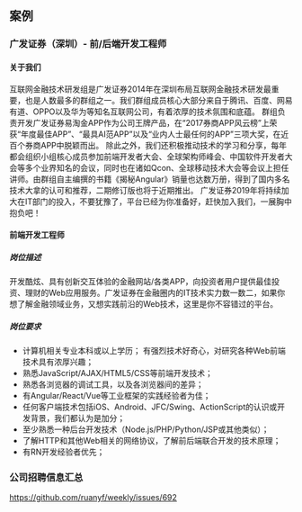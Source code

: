 ## 案例
### 广发证券（深圳）- 前/后端开发工程师
#### 关于我们
互联网金融技术研发组是广发证券2014年在深圳布局互联网金融技术研发最重要，也是人数最多的群组之一。我们群组成员核心大部分来自于腾讯、百度、网易有道、OPPO以及华为等知名互联网公司，有着浓厚的技术氛围和底蕴。 群组负责开发广发证券易淘金APP作为公司王牌产品，在“2017券商APP风云榜”上荣获“年度最佳APP”、“最具AI范APP”以及“业内人士最任何的APP”三项大奖，在近百个券商APP中脱颖而出。 除此之外，我们还积极推动技术的学习和分享，每年都会组织小组核心成员参加前端开发者大会、全球架构师峰会、中国软件开发者大会等多个业界知名的会议，同时也在诸如Qcon、全球移动技术大会等会议上担任讲师。由群组自主编撰的书籍《揭秘Angular》销量也达数万册，得到了国内多名技术大拿的认可和推荐，二期修订版也将于近期推出。 广发证券2019年将持续加大在IT部门的投入，不要犹豫了，平台已经为你准备好，赶快加入我们，一展胸中抱负吧！      
#### 前端开发工程师
##### 岗位描述
开发酷炫、具有创新交互体验的金融网站/各类APP，向投资者用户提供最佳投资、理财的Web应用服务。广发证券在金融圈内的IT技术实力数一数二，如果你想了解金融领域业务，又想实践前沿的Web技术，这里是你不容错过的平台。
##### 岗位要求
+ 计算机相关专业本科或以上学历；
有强烈技术好奇心，对研究各种Web前端技术具有浓厚兴趣；
+ 熟悉JavaScript/AJAX/HTML5/CSS等前端开发技术；
+ 熟悉各浏览器的调试工具，以及各浏览器间的差异；
+ 有Angular/React/Vue等工业框架的实践经验者为佳；
+ 任何客户端技术包括iOS、Android、JFC/Swing、ActionScript的认识或开发背景，我们都认为是加分；
+ 至少熟悉一种后台开发技术（Node.js/PHP/Python/JSP或其他类似）；
+ 了解HTTP和其他Web相关的网络协议，了解前后端联合开发的技术原理；
+ 有RN开发经验者优先；

### 公司招聘信息汇总
https://github.com/ruanyf/weekly/issues/692
